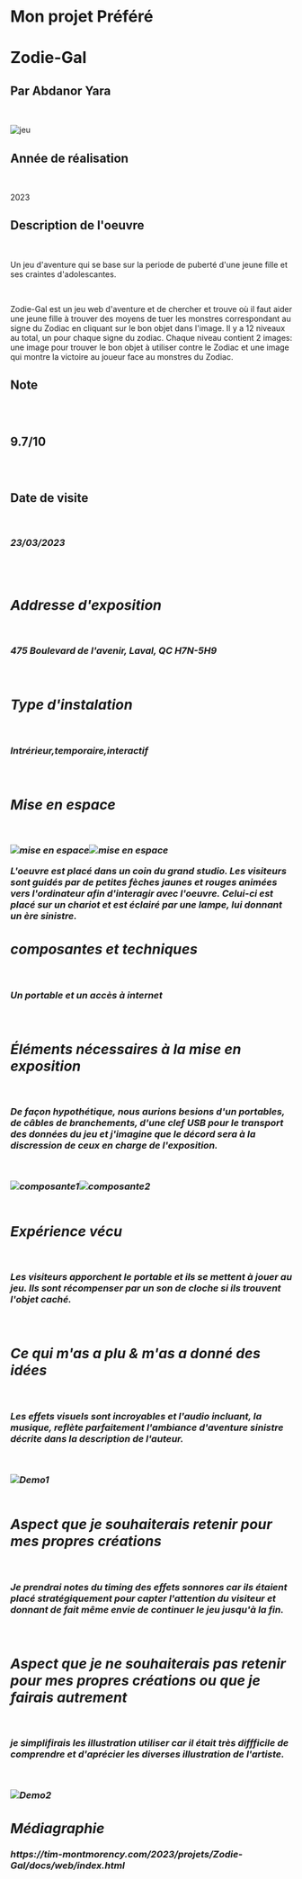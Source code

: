 <h1>Mon projet Préféré</h1>


# Zodie-Gal<br>

<h2>Par Abdanor Yara</h2><br>

![jeu](medias/zodie-gal_game.jpg)
<br>
<h2>Année de réalisation</h2><br><p>2023</p>
<h2>Description de l'oeuvre</h2><br>
<p>Un jeu d'aventure qui se base sur la periode de puberté d'une jeune fille et ses craintes d'adolescantes.<p><br>
<p>Zodie-Gal est un jeu web d'aventure et de chercher et trouve où il faut aider une jeune fille à trouver des moyens de tuer les monstres correspondant au signe du Zodiac en cliquant sur le bon objet dans l'image. Il y a 12 niveaux au total, un pour chaque signe du zodiac. Chaque niveau contient 2 images: une image pour trouver le bon objet à utiliser contre le Zodiac et une image qui montre la victoire au joueur face au monstres du Zodiac.</p>
<h2>Note<h2><br></p>9.7/10<p><br>
<h2>Date de visite</h2><br>
<h3><em>23/03/2023<em><h3> <br>
<h2>Addresse d'exposition</h2> <br>
<p>475 Boulevard de l'avenir, Laval, QC H7N-5H9 </p><br>
<h2>Type d'instalation</h2><br>
<p>Intrérieur,temporaire,interactif<p><br>
<h2>Mise en espace</h2><br>
  
![mise en espace](medias/mise_en_espace_zodie-gal.jpg)![mise en espace](medias/composantes_zodie1.jpg)
<br>
<p>L'oeuvre est placé dans un coin du grand studio. Les visiteurs sont guidés par de petites fèches jaunes et rouges animées vers l'ordinateur afin d'interagir avec l'oeuvre. Celui-ci est placé sur un chariot et est éclairé par une lampe, lui donnant un ère sinistre.</p> 
<h2>composantes et techniques</h2><br><p>Un portable et un accès à internet </p><br>
<h2>Éléments nécessaires à la mise en exposition</h2><br><p>De façon hypothétique, nous aurions besions d'un portables, de câbles de branchements, d'une clef USB pour le transport des données du jeu et j'imagine que le décord sera à la discression de ceux en charge de l'exposition. </p><br>
  
 ![composante1](medias/composantes_zodie2.jpg)![composante2](medias/composantes_zodie3.jpg)
<br>
<br>
<h2>Expérience vécu</h2><br><p>Les visiteurs apporchent le portable et ils se mettent à jouer au jeu. Ils sont récompenser par un son de cloche si ils trouvent l'objet caché.</p><br>
<h2>Ce qui m'as a plu & m'as a donné des idées</h2><br><p>Les effets visuels sont incroyables et l'audio incluant, la musique, reflète parfaitement l'ambiance d'aventure sinistre décrite dans la description de l'auteur.</p><br>
  
![Demo1](medias/zodie_demo1.jpg)  
<br>
<h2>Aspect que je souhaiterais retenir pour mes propres créations</h2><br><p>Je prendrai notes du timing des effets sonnores car ils étaient placé stratégiquement pour capter l'attention du visiteur et donnant de fait même envie de continuer le jeu jusqu'à la fin.</p><br>
<h2>Aspect que je ne souhaiterais pas retenir pour mes propres créations ou que je fairais autrement</h2><br><p>je simplifirais les illustration utiliser car il était très diffficile de comprendre et d'aprécier les diverses illustration de l'artiste.</p><br>
  
![Demo2](medias/zodie_demo2.jpg)
<br>

<h2>Médiagraphie</h2>
https://tim-montmorency.com/2023/projets/Zodie-Gal/docs/web/index.html
